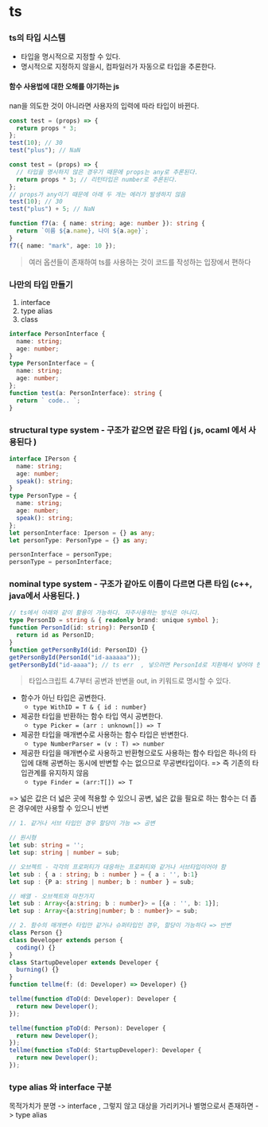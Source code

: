 # ts

### ts의 타입 시스템

- 타입을 명시적으로 지정할 수 있다.
- 명시적으로 지정하지 않을시, 컴파일러가 자동으로 타입을 추론한다.

#### 함수 사용법에 대한 오해를 야기하는 js

nan을 의도한 것이 아니라면 사용자의 입력에 따라 타입이 바뀐다.

```js
const test = (props) => {
  return props * 3;
};
test(10); // 30
test("plus"); // NaN
```

```ts
const test = (props) => {
  // 타입을 명시하지 않은 경우기 때문에 props는 any로 추론된다.
  return props * 3; // 리턴타입은 number로 추론된다.
};
// props가 any이기 때문에 아래 두 개는 에러가 발생하지 않음
test(10); // 30
test("plus") + 5; // NaN
```

```ts
function f7(a: { name: string; age: number }): string {
  return `이름 ${a.name}, 나이 ${a.age}`;
}
f7({ name: "mark", age: 10 });
```

> 여러 옵션들이 존재하여 ts를 사용하는 것이 코드를 작성하는 입장에서 편하다

### 나만의 타입 만들기

1. interface
2. type alias
3. class

```ts
interface PersonInterface {
  name: string;
  age: number;
}
type PersonInterface = {
  name: string;
  age: number;
};
function test(a: PersonInterface): string {
  return ` code.. `;
}
```

### structural type system - 구조가 같으면 같은 타입 ( js, ocaml 에서 사용된다 )

```ts
interface IPerson {
  name: string;
  age: number;
  speak(): string;
}
type PersonType = {
  name: string;
  age: number;
  speak(): string;
};
let personInterface: Iperson = {} as any;
let personType: PersonType = {} as any;

personInterface = personType;
personType = personInterface;
```

### nominal type system - 구조가 같아도 이름이 다르면 다른 타입 (c++, java에서 사용된다. )

```ts
// ts에서 아래와 같이 활용이 가능하다. 자주사용하는 방식은 아니다.
type PersonID = string & { readonly brand: unique symbol };
function PersonId(id: string): PersonID {
  return id as PersonID;
}
function getPersonById(id: PersonID) {}
getPersonById(PersonId("id-aaaaaa"));
getPersonById("id-aaaa"); // ts err  , 넣으려면 PersonId로 치환해서 넣어야 한다.
```

> 타입스크립트 4.7부터 공변과 반변을 out, in 키워드로 명시할 수 있다.

- 함수가 아닌 타입은 공변한다.
  - <code>type WithID<T> = T & { id : number}</code>
- 제공한 타입을 반환하는 함수 타입 역시 공변한다.
  - <code>type Picker<T> = (arr : unknown[]) => T</code>
- 제공한 타입을 매개변수로 사용하는 함수 타입은 반변한다.
  - <code>type NumberParser<T> = (v : T) => number</code>
- 제공한 타입을 매개변수로 사용하고 반환형으로도 사용하는 함수 타입은 하나의 타입에 대해 공변하는 동시에 반변할 수는 없으므로 무공변타입이다. => 즉 기존의 타입관계를 유지하지 않음
  - <code>type Finder<T> = (arr:T[]) => T</code>

=> 넓은 값은 더 넓은 곳에 적용할 수 있으니 공변, 넓은 값을 필요로 하는 함수는 더 좁은 경우에만 사용할 수 있으니 반변

```ts
// 1. 같거나 서브 타입인 경우 할당이 가능 => 공변

// 원시형
let sub: string = '';
let sup: string | number = sub;

// 오브젝트 - 각각의 프로퍼티가 대응하는 프로퍼티와 같거나 서브타입이어야 함
let sub : { a : string; b : number } = { a : '', b:1}
let sup : {P a: string | number; b : number } = sub;

// 배열 - 오브젝트와 마찬가지
let sub : Array<{a:string; b : number}> = [{a : '', b: 1}];
let sup : Array<{a:string|number; b : number}> = sub;

```

```ts
// 2. 함수의 매개변수 타입만 같거나 슈퍼타입인 경우, 할당이 가능하다 => 반변
class Person {}
class Developer extends person {
  coding() {}
}
class StartupDeveloper extends Developer {
  burning() {}
}
function tellme(f: (d: Developer) => Developer) {}

tellme(function dToD(d: Developer): Developer {
  return new Developer();
});

tellme(function pToD(d: Person): Developer {
  return new Developer();
});
tellme(function sToD(d: StartupDeveloper): Developer {
  return new Developer();
});
```

### type alias 와 interface 구분

목적가치가 분명 -> interface , 그렇지 않고 대상을 가리키거나 별명으로서 존재하면 -> type alias
